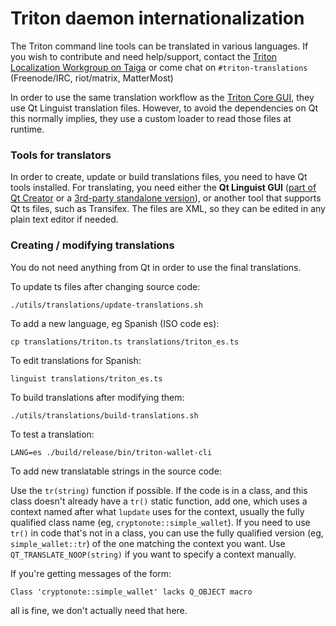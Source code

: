 Triton daemon internationalization
==================================

The Triton command line tools can be translated in various languages. If you wish to contribute and need help/support, contact the [Triton Localization Workgroup on Taiga](https://taiga.getmonero.org/project/erciccione-triton-localization/) or come chat on `#triton-translations` (Freenode/IRC, riot/matrix, MatterMost)

In order to use the same translation workflow as the [Triton Core GUI](https://github.com/monero-project/triton-gui), they use Qt Linguist translation files.  However, to avoid the dependencies on Qt this normally implies, they use a custom loader to read those files at runtime.

### Tools for translators

In order to create, update or build translations files, you need to have Qt tools installed. For translating, you need either the **Qt Linguist GUI** ([part of Qt Creator](https://www.qt.io/download) or a [3rd-party standalone version](https://github.com/lelegard/qtlinguist-installers/releases)), or another tool that supports Qt ts files, such as Transifex.  The files are XML, so they can be edited in any plain text editor if needed.

### Creating / modifying translations

You do not need anything from Qt in order to use the final translations.

To update ts files after changing source code:

    ./utils/translations/update-translations.sh

To add a new language, eg Spanish (ISO code es):

    cp translations/triton.ts translations/triton_es.ts

To edit translations for Spanish:

    linguist translations/triton_es.ts

To build translations after modifying them:

    ./utils/translations/build-translations.sh

To test a translation:

    LANG=es ./build/release/bin/triton-wallet-cli

To add new translatable strings in the source code:

Use the `tr(string)` function if possible. If the code is in a class, and this class doesn't already have a `tr()` static function, add one, which uses a context named after what `lupdate` uses for the context, usually the fully qualified class name (eg, `cryptonote::simple_wallet`).  If you need to use `tr()` in code that's not in a class, you can use the fully qualified version (eg, `simple_wallet::tr`) of the one matching the context you want. Use `QT_TRANSLATE_NOOP(string)` if you want to specify a context manually.

If you're getting messages of the form:

    Class 'cryptonote::simple_wallet' lacks Q_OBJECT macro

all is fine, we don't actually need that here.
